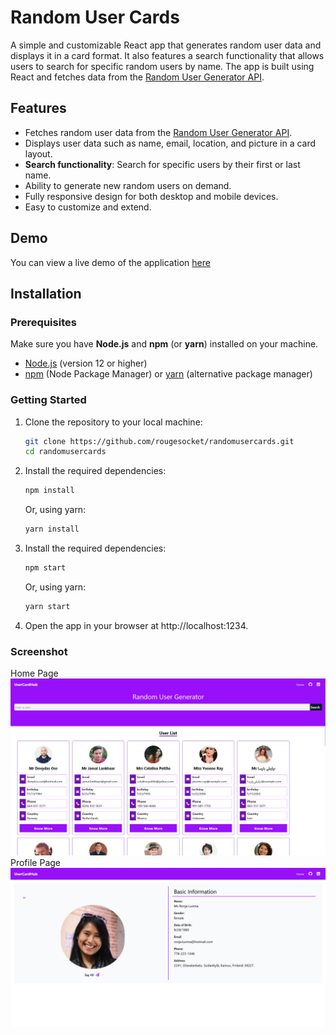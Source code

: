 # Random User Cards

A simple and customizable React app that generates random user data and displays it in a card format. It also features a search functionality that allows users to search for specific random users by name. The app is built using React and fetches data from the [Random User Generator API](https://randomuserapi.com/).

## Features

- Fetches random user data from the [Random User Generator API](https://randomuserapi.com/).
- Displays user data such as name, email, location, and picture in a card layout.
- **Search functionality**: Search for specific users by their first or last name.
- Ability to generate new random users on demand.
- Fully responsive design for both desktop and mobile devices.
- Easy to customize and extend.

## Demo

You can view a live demo of the application [here](https://randomusercards.vercel.app/)

## Installation

### Prerequisites

Make sure you have **Node.js** and **npm** (or **yarn**) installed on your machine.

- [Node.js](https://nodejs.org/) (version 12 or higher)
- [npm](https://www.npmjs.com/) (Node Package Manager) or [yarn](https://yarnpkg.com/) (alternative package manager)

### Getting Started

1. Clone the repository to your local machine:

   ```bash
   git clone https://github.com/rougesocket/randomusercards.git
   cd randomusercards
   ```

2. Install the required dependencies:

   ```bash
   npm install
   ```

   Or, using yarn:

   ```bash
   yarn install
   ```

3. Install the required dependencies:

   ```bash
   npm start
   ```

   Or, using yarn:

   ```bash
   yarn start
   ```

4. Open the app in your browser at http://localhost:1234.

### Screenshot

Home Page
![alt text](1.png)
Profile Page
![alt text](2.png)
